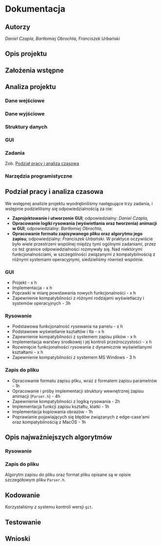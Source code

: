 # Dokumentacja

## Autorzy
_Daniel Czapla, Bartłomiej Obrochta, Franciszek Urbański_

## Opis projektu

## Założenia wstępne

## Analiza projektu

### Dane wejściowe

### Dane wyjściowe

### Struktury danych

### GUI

### Zadania
Zob. [Podział pracy i analiza czasowa](#podział-pracy-i-analiza-czasowa)

### Narzędzia programistyczne

## Podział pracy i analiza czasowa
We wstępnej analizie projektu wyodrębniliśmy następujące trzy zadania, i wstępnie podzielilismy się odpowiedzialnością za nie:
- **Zaprojektowanie i utworzenie GUI**; odpowiedzialny: _Daniel Czapla_,
- **Opracowanie logiki rysowania (wyświetlania oraz tworzenia) animacji w GUI**; odpowiedzialny: _Bartłomiej Obrochta_,
- **Opracowanie formatu zapisywanego pliku oraz algorytmu jego zapisu**; odpowiedzialny: _Franciszek Urbański_.
W praktyce oczywiście było wiele przestrzeni wspólnej między tymi ogólnymi zadaniami, przez co też granice odpowiedzialności rozmywały się. Nad niektórymi funkcjonalnościami, w szczególności związanymi z kompatybilnością z różnymi systemami operacyjnymi, siedzieliśmy również wspólnie.

### GUI
- Projekt - x h
- Implementacja - x h
- Poprawki w miarę powstawania nowych funkcjonalności - x h
- Zapewnienie kompatybilności z różnymi rodzajami wyświetlaczy i systemów operacyjnych - 3h

### Rysowanie
- Podstawowa funkcjonalność rysowania na panelu - x h
- Podstawowe wyświetlanie kształtów i tła - x h
- Zapewnienie kompatybilności z systemem zapisu plików - x h
- Implementacja warstwy środkowej i jej kontroli przeźroczystości - x h
- Rozwinięcie funkcjonalności rysowania z dynamicznie wyświetlanymi kształtami - x h
- Zapewnienie kompatybilności z systemem MS Windows - 3 h

### Zapis do pliku
- Opracowanie formatu zapisu pliku, wraz z formatem zapisu parametrów - 1h
- Opracowanie i próby implementacji struktury wewnętrznej zapisu animacji (`Parser.h`) - 4h
- Zapewnienie kompatybilności z logiką rysowania - 2h
- Implementacja funkcji zapisu kształtu, klatki - 1h
- Implementacja kopiowania obrazów - 1h
- Poprawianie pojawiających się błędów związanych z edge-case'ami oraz kompatybilnością z MacOS - 1h

## Opis najważniejszych algorytmów
### Rysowanie

### Zapis do pliku
Algorytm zapisu do pliku oraz format pliku opisane są w opisie szczegółowym pliku `Parser.h`.

## Kodowanie
Korzystaliśmy z systemu kontroli wersji `git`.

## Testowanie

## Wnioski